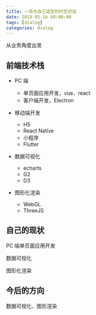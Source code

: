 ```yaml
---
title: 一场与自己选型的时空对话
date: 2019-05-16 09:00:00
tags: [dialog]
categories: dialog
---
```


从业务角度出发

## 前端技术栈

- PC 端

  - 单页面应用开发，vue、react
  - 客户端开发，Electron

- 移动端开发

  - H5
  - React Native
  - 小程序
  - Flutter

- 数据可视化

  - echarts
  - G2
  - D3

- 图形化渲染

  - WebGL
  - ThreeJS

## 自己的现状

PC 端单页面应用开发

数据可视化

图形化渲染

## 今后的方向

数据可视化、图形渲染
